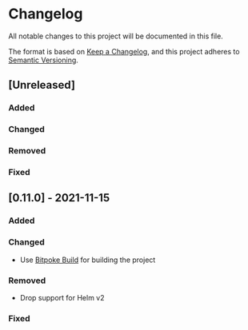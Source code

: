 # Changelog
All notable changes to this project will be documented in this file.

The format is based on [Keep a Changelog](https://keepachangelog.com/en/1.0.0/), and this project
adheres to [Semantic Versioning](https://semver.org/spec/v2.0.0.html).

## [Unreleased]
### Added
### Changed
### Removed
### Fixed

## [0.11.0] - 2021-11-15
### Added
### Changed
 * Use [Bitpoke Build](https://github.com/bitpoke/build) for building the
   project
### Removed
 * Drop support for Helm v2
### Fixed
